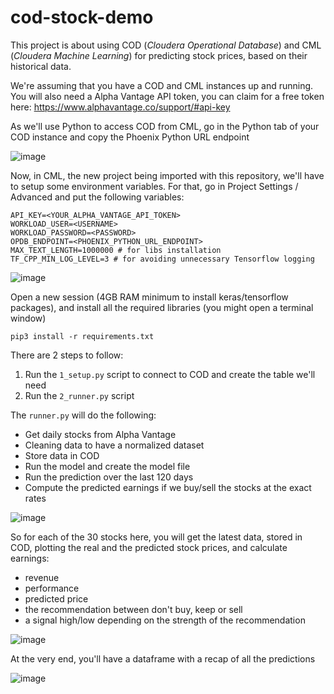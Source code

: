 # cod-stock-demo

This project is about using COD (_Cloudera Operational Database_) and CML (_Cloudera Machine Learning_) for predicting stock prices, based on their historical data.

We're assuming that you have a COD and CML instances up and running. You will also need a Alpha Vantage API token, you can claim for a free token here: https://www.alphavantage.co/support/#api-key

As we'll use Python to access COD from CML, go in the Python tab of your COD instance and copy the Phoenix Python URL endpoint

![image](https://user-images.githubusercontent.com/7782997/164310529-1e94c958-bd08-4a88-a4dd-32615b5d93d0.png)

Now, in CML, the new project being imported with this repository, we'll have to setup some environment variables.
For that, go in Project Settings / Advanced and put the following variables:

```
API_KEY=<YOUR_ALPHA_VANTAGE_API_TOKEN>
WORKLOAD_USER=<USERNAME>
WORKLOAD_PASSWORD=<PASSWORD>
OPDB_ENDPOINT=<PHOENIX_PYTHON_URL_ENDPOINT>
MAX_TEXT_LENGTH=1000000 # for libs installation
TF_CPP_MIN_LOG_LEVEL=3 # for avoiding unnecessary Tensorflow logging
```

![image](https://user-images.githubusercontent.com/7782997/164311271-65cd0f1a-9545-4329-9bb6-653651dfe482.png)

Open a new session (4GB RAM minimum to install keras/tensorflow packages), and install all the required libraries (you might open a terminal window)

```
pip3 install -r requirements.txt
```

There are 2 steps to follow: 
1. Run the `1_setup.py` script to connect to COD and create the table we'll need
2. Run the `2_runner.py` script 

The `runner.py` will do the following:
* Get daily stocks from Alpha Vantage
* Cleaning data to have a normalized dataset
* Store data in COD
* Run the model and create the model file
* Run the prediction over the last 120 days
* Compute the predicted earnings if we buy/sell the stocks at the exact rates

![image](https://user-images.githubusercontent.com/7782997/164312863-8e9c058c-afa3-43ca-8727-dd22928e765e.png)

So for each of the 30 stocks here, you will get the latest data, stored in COD, plotting the real and the predicted stock prices, and calculate earnings: 
* revenue
* performance
* predicted price
* the recommendation between don't buy, keep or sell
* a signal high/low depending on the strength of the recommendation

![image](https://user-images.githubusercontent.com/7782997/164313976-fcf49325-d879-4ca1-8186-619efa9e29bc.png)

At the very end, you'll have a dataframe with a recap of all the predictions

![image](https://user-images.githubusercontent.com/7782997/164314095-788008e2-5391-40af-9b60-9c6bd3c1b6eb.png)

